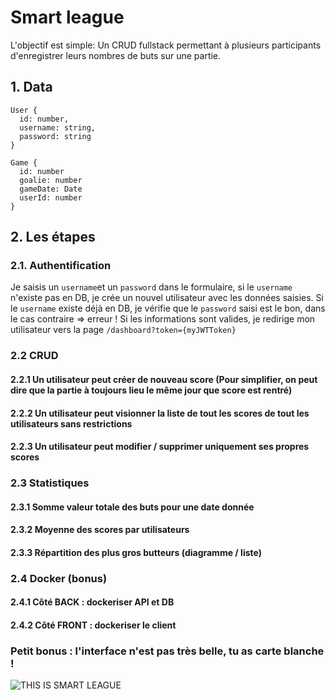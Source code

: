 # Smart league

L'objectif est simple: Un CRUD fullstack permettant à plusieurs participants d'enregistrer leurs nombres de buts sur une partie.


## 1. Data  

```
User {
  id: number,
  username: string,
  password: string
}

Game {
  id: number
  goalie: number
  gameDate: Date
  userId: number
}
```

## 2. Les étapes  

### 2.1. Authentification

Je saisis un `username`et un `password` dans le formulaire, si le `username` n'existe pas en DB, je crée un nouvel utilisateur avec les données saisies. Si le `username` existe déjà en DB, je vérifie que le `password` saisi est le bon, dans le cas contraire => erreur ! Si les informations sont valides, je redirige mon utilisateur vers la page `/dashboard?token={myJWTToken}` 

### 2.2 CRUD
#### 2.2.1 Un utilisateur peut créer de nouveau score (Pour simplifier, on peut dire que la partie à toujours lieu le même jour que score est rentré)
#### 2.2.2 Un utilisateur peut visionner la liste de tout les scores de tout les utilisateurs sans restrictions
#### 2.2.3 Un utilisateur peut modifier / supprimer uniquement ses propres scores

### 2.3 Statistiques
#### 2.3.1 Somme valeur totale des buts pour une date donnée
#### 2.3.2 Moyenne des scores par utilisateurs
#### 2.3.3 Répartition des plus gros butteurs (diagramme / liste)

### 2.4 Docker (bonus)
#### 2.4.1 Côté BACK : dockeriser API et DB
#### 2.4.2 Côté FRONT : dockeriser le client

 
### Petit bonus : l'interface n'est pas très belle, tu as carte blanche !
![THIS IS SMART LEAGUE](https://i.imgur.com/bfetFe5.png)
